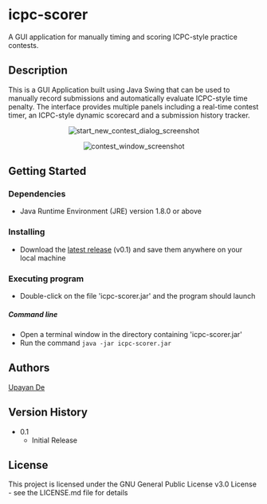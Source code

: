 # icpc-scorer

A GUI application for manually timing and scoring ICPC-style practice contests.


## Description

This is a GUI Application built using Java Swing that can be used to manually record submissions and automatically evaluate ICPC-style time penalty. The interface provides multiple panels including a real-time contest timer, an ICPC-style dynamic scorecard and a submission history tracker.

<p align = "center">
    <img src = "https://github.com/de-upayan/icpc-scorer/assets/96875426/b56ba3c8-e500-4736-9c59-295f6d6572a8" alt = "start_new_contest_dialog_screenshot">
</p>

<p align = "center">
    <img src = "https://github.com/de-upayan/icpc-scorer/assets/96875426/13db389c-809f-468a-8704-7b427419d808" alt = "contest_window_screenshot">
</p>


## Getting Started

### Dependencies

* Java Runtime Environment (JRE) version 1.8.0 or above

### Installing

* Download the [latest release](https://github.com/de-upayan/icpc-scorer/releases/tag/v0.1) (v0.1) and save them anywhere on your local machine

### Executing program

* Double-click on the file 'icpc-scorer.jar' and the program should launch

##### Command line

* Open a terminal window in the directory containing 'icpc-scorer.jar'
* Run the command `java -jar icpc-scorer.jar`


## Authors

[Upayan De](https://upayande.ml/)


## Version History

* 0.1
    * Initial Release

## License

This project is licensed under the GNU General Public License v3.0 License - see the LICENSE.md file for details
